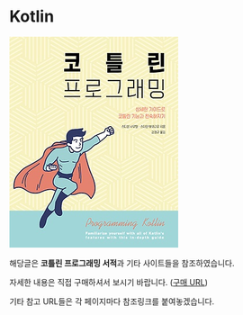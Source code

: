 # Kotlin

![&#xCD9C;&#xCC98;: &#xC778;&#xD130;&#xD30C;&#xD06C;](../../../.gitbook/assets/image.png)

해당글은 **코틀린 프로그래밍 서적**과 기타 사이트들을 참조하였습니다.

자세한 내용은 직접 구매하셔서 보시기 바랍니다. \([구매 URL](http://book.interpark.com/product/BookDisplay.do?_method=detail&sc.saNo=001&sc.prdNo=277586550&gclid=CjwKCAjw0ZfoBRB4EiwASUMdYYEWGPnO9bwe3zViL2l_VxCrUqbo-JSH0-un7UAa-rELE3WfUdDUjBoC9r4QAvD_BwE&product2017=true)\)

기타 참고 URL들은 각 페이지마다 참조링크를 붙여놓겠습니다. 

